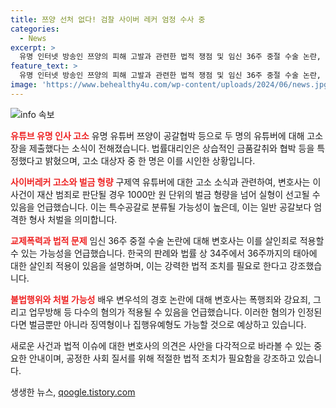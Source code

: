 ```yaml
---
title: 쯔양 선처 없다! 검찰 사이버 레커 엄정 수사 중
categories:
  - News
excerpt: >
  유명 인터넷 방송인 쯔양의 피해 고발과 관련한 법적 쟁점 및 임신 36주 중절 수술 논란, 유튜버 구제역의 고발 사안과 처벌에 대한 변호사 오선희의 인터뷰 내용을 소개합니다. 구제역의 고소장 제기, 특수공갈 혐의 여부, 처벌 수위 예측 등을 논의하며, 사이버레커들에 대한 강력한 처벌과 교제폭력의 심각성을 강조했습니다. 또한, 배우 변우석의 경호업체 논란과 체포 가능성에 대한 변호사의 의견도 주목했습니다. (150자)
feature_text: >
  유명 인터넷 방송인 쯔양의 피해 고발과 관련한 법적 쟁점 및 임신 36주 중절 수술 논란, 유튜버 구제역의 고발 사안과 처벌에 대한 변호사 오선희의 인터뷰 내용을 소개합니다. 구제역의 고소장 제기, 특수공갈 혐의 여부, 처벌 수위 예측 등을 논의하며, 사이버레커들에 대한 강력한 처벌과 교제폭력의 심각성을 강조했습니다. 또한, 배우 변우석의 경호업체 논란과 체포 가능성에 대한 변호사의 의견도 주목했습니다. (150자)
image: 'https://www.behealthy4u.com/wp-content/uploads/2024/06/news.jpg'
---
```


<p><img src="https://www.behealthy4u.com/wp-content/uploads/2024/06/news.jpg" alt="info 속보" /></p>

<p><b><span style="color: #ee2323;">유튜브 유명 인사 고소</span></b>
유명 유튜버 쯔양이 공갈협박 등으로 두 명의 유튜버에 대해 고소장을 제출했다는 소식이 전해졌습니다. 법률대리인은 상습적인 금품갈취와 협박 등을 특정했다고 밝혔으며, 고소 대상자 중 한 명은 이를 시인한 상황입니다.</p>

<p><b><span style="color: #ee2323;">사이버레커 고소와 벌금 형량</span></b>
구제역 유튜버에 대한 고소 소식과 관련하여, 변호사는 이 사건이 재산 범죄로 판단될 경우 1000만 원 단위의 벌금 형량을 넘어 실형이 선고될 수 있음을 언급했습니다. 이는 특수공갈로 분류될 가능성이 높은데, 이는 일반 공갈보다 엄격한 형사 처벌을 의미합니다.</p>

<p><b><span style="color: #ee2323;">교제폭력과 법적 문제</span></b>
임신 36주 중절 수술 논란에 대해 변호사는 이를 살인죄로 적용할 수 있는 가능성을 언급했습니다. 한국의 판례와 법률 상 34주에서 36주까지의 태아에 대한 살인죄 적용이 있음을 설명하며, 이는 강력한 법적 조치를 필요로 한다고 강조했습니다.</p>

<p><b><span style="color: #ee2323;">불법행위와 처벌 가능성</span></b>
배우 변우석의 경호 논란에 대해 변호사는 폭행죄와 강요죄, 그리고 업무방해 등 다수의 혐의가 적용될 수 있음을 언급했습니다. 이러한 혐의가 인정된다면 벌금뿐만 아니라 징역형이나 집행유예형도 가능할 것으로 예상하고 있습니다.</p>

<p>새로운 사건과 법적 이슈에 대한 변호사의 의견은 사안을 다각적으로 바라볼 수 있는 중요한 안내이며, 공정한 사회 질서를 위해 적절한 법적 조치가 필요함을 강조하고 있습니다.</p>
생생한 뉴스, <a href="https://qoogle.tistory.com" rel="dofollow">qoogle.tistory.com</a>


